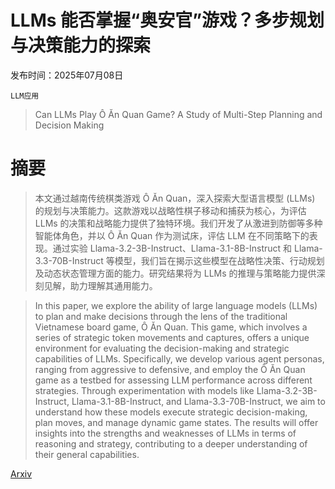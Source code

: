 # LLMs 能否掌握“奥安官”游戏？多步规划与决策能力的探索

发布时间：2025年07月08日

`LLM应用`

> Can LLMs Play Ô Ăn Quan Game? A Study of Multi-Step Planning and Decision Making

# 摘要

> 本文通过越南传统棋类游戏 Ô Ăn Quan，深入探索大型语言模型 (LLMs) 的规划与决策能力。这款游戏以战略性棋子移动和捕获为核心，为评估 LLMs 的决策和战略能力提供了独特环境。我们开发了从激进到防御等多种智能体角色，并以 Ô Ăn Quan 作为测试床，评估 LLM 在不同策略下的表现。通过实验 Llama-3.2-3B-Instruct、Llama-3.1-8B-Instruct 和 Llama-3.3-70B-Instruct 等模型，我们旨在揭示这些模型在战略性决策、行动规划及动态状态管理方面的能力。研究结果将为 LLMs 的推理与策略能力提供深刻见解，助力理解其通用能力。

> In this paper, we explore the ability of large language models (LLMs) to plan and make decisions through the lens of the traditional Vietnamese board game, Ô Ăn Quan. This game, which involves a series of strategic token movements and captures, offers a unique environment for evaluating the decision-making and strategic capabilities of LLMs. Specifically, we develop various agent personas, ranging from aggressive to defensive, and employ the Ô Ăn Quan game as a testbed for assessing LLM performance across different strategies. Through experimentation with models like Llama-3.2-3B-Instruct, Llama-3.1-8B-Instruct, and Llama-3.3-70B-Instruct, we aim to understand how these models execute strategic decision-making, plan moves, and manage dynamic game states. The results will offer insights into the strengths and weaknesses of LLMs in terms of reasoning and strategy, contributing to a deeper understanding of their general capabilities.

[Arxiv](https://arxiv.org/abs/2507.03711)